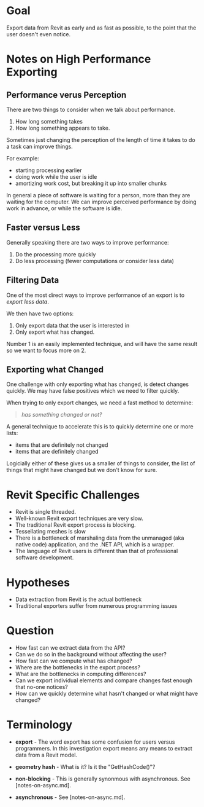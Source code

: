 # Goal

Export data from Revit as early and as fast as possible, to the point that the user doesn't even notice. 

# Notes on High Performance Exporting

## Performance verus Perception

There are two things to consider when we talk about performance. 

1. How long something takes
2. How long something appears to take.

Sometimes just changing the perception of the length of time it takes to do a task can improve things. 

For example: 
* starting processing earlier
* doing work while the user is idle
* amortizing work cost, but breaking it up into smaller chunks   

In general a piece of software is waiting for a person, more than they are waiting for the computer. 
We can improve perceived performance by doing work in advance, or while the software is idle. 

## Faster versus Less

Generally speaking there are two ways to improve performance:

1. Do the processing more quickly
2. Do less processing (fewer computations or consider less data) 

## Filtering Data

One of the most direct ways to improve performance of an export is to *export less data*. 

We then have two options:

1. Only export data that the user is interested in
2. Only export what has changed.

Number 1 is an easily implemented technique, and will have the same result so we want to focus more on 2.     

## Exporting what Changed 

One challenge with only exporting what has changed, is detect changes quickly.
We may have false positives which we need to filter quickly.

When trying to only export changes, we need a fast method to determine: 

> _has something changed or not?_

A general technique to accelerate this is to quickly determine one or more lists: 

* items that are definitely not changed
* items that are definitely changed

Logicially either of these gives us a smaller of things to consider, 
the list of things that might have changed but we don't know for sure. 

# Revit Specific Challenges 

* Revit is single threaded.
* Well-known Revit export techniques are very slow.
* The traditional Revit export process is blocking.
* Tessellating meshes is slow
* There is a bottleneck of marshaling data from the unmanaged (aka native code) application, and the .NET API, which is a wrapper.  
* The language of Revit users is different than that of professional software development. 
 
# Hypotheses 

* Data extraction from Revit is the actual bottleneck 
* Traditional exporters suffer from numerous programming issues    

# Question 

* How fast can we extract data from the API?  
* Can we do so in the background without affecting the user? 
* How fast can we compute what has changed?
* Where are the bottlenecks in the export process?
* What are the bottlenecks in computing differences?  
* Can we export individual elements and compare changes fast enough that no-one notices?
* How can we quickly determine what hasn't changed or what might have changed?

# Terminology 

- **export** - The word export has some confusion for users versus programmers. 
  In this investigation export means any means to extract data from a Revit model.  

- **geometry hash** - What is it? Is it the "GetHashCode()"?

- **non-blocking** - This is generally synonmous with asynchronous. See [notes-on-async.md].

- **asynchronous** - See [notes-on-async.md].
  

